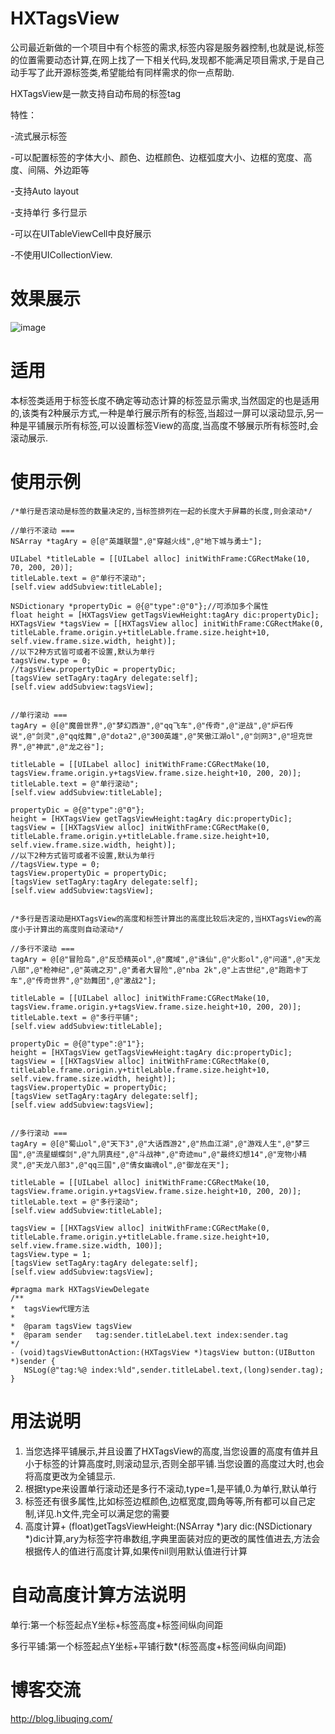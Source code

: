 # HXTagsView
公司最近新做的一个项目中有个标签的需求,标签内容是服务器控制,也就是说,标签的位置需要动态计算,在网上找了一下相关代码,发现都不能满足项目需求,于是自己动手写了此开源标签类,希望能给有同样需求的你一点帮助.

HXTagsView是一款支持自动布局的标签tag

特性： 

-流式展示标签 

-可以配置标签的字体大小、颜色、边框颜色、边框弧度大小、边框的宽度、高度、间隔、外边距等 

-支持Auto layout 

-支持单行 多行显示 

-可以在UITableViewCell中良好展示 

-不使用UICollectionView. 

# 效果展示


![image](https://github.com/huangxuan518/HXTagsView/blob/master/HXTagsView/xiaoguo.gif)
# 适用
本标签类适用于标签长度不确定等动态计算的标签显示需求,当然固定的也是适用的,该类有2种展示方式,一种是单行展示所有的标签,当超过一屏可以滚动显示,另一种是平铺展示所有标签,可以设置标签View的高度,当高度不够展示所有标签时,会滚动展示.

# 使用示例
    /*单行是否滚动是标签的数量决定的,当标签排列在一起的长度大于屏幕的长度,则会滚动*/

    //单行不滚动 ===
    NSArray *tagAry = @[@"英雄联盟",@"穿越火线",@"地下城与勇士"];
    
    UILabel *titleLable = [[UILabel alloc] initWithFrame:CGRectMake(10, 70, 200, 20)];
    titleLable.text = @"单行不滚动";
    [self.view addSubview:titleLable];
    
    NSDictionary *propertyDic = @{@"type":@"0"};//可添加多个属性
    float height = [HXTagsView getTagsViewHeight:tagAry dic:propertyDic];
    HXTagsView *tagsView = [[HXTagsView alloc] initWithFrame:CGRectMake(0, titleLable.frame.origin.y+titleLable.frame.size.height+10, self.view.frame.size.width, height)];
    //以下2种方式皆可或者不设置,默认为单行
    tagsView.type = 0;
    //tagsView.propertyDic = propertyDic;
    [tagsView setTagAry:tagAry delegate:self];
    [self.view addSubview:tagsView];
    
    
    //单行滚动 ===
    tagAry = @[@"魔兽世界",@"梦幻西游",@"qq飞车",@"传奇",@"逆战",@"炉石传说",@"剑灵",@"qq炫舞",@"dota2",@"300英雄",@"笑傲江湖ol",@"剑网3",@"坦克世界",@"神武",@"龙之谷"];
    
    titleLable = [[UILabel alloc] initWithFrame:CGRectMake(10, tagsView.frame.origin.y+tagsView.frame.size.height+10, 200, 20)];
    titleLable.text = @"单行滚动";
    [self.view addSubview:titleLable];
    
    propertyDic = @{@"type":@"0"};
    height = [HXTagsView getTagsViewHeight:tagAry dic:propertyDic];
    tagsView = [[HXTagsView alloc] initWithFrame:CGRectMake(0, titleLable.frame.origin.y+titleLable.frame.size.height+10, self.view.frame.size.width, height)];
    //以下2种方式皆可或者不设置,默认为单行
    //tagsView.type = 0;
    tagsView.propertyDic = propertyDic;
    [tagsView setTagAry:tagAry delegate:self];
    [self.view addSubview:tagsView];
    
    
    /*多行是否滚动是HXTagsView的高度和标签计算出的高度比较后决定的,当HXTagsView的高度小于计算出的高度则自动滚动*/
    
    //多行不滚动 ===
    tagAry = @[@"冒险岛",@"反恐精英ol",@"魔域",@"诛仙",@"火影ol",@"问道",@"天龙八部",@"枪神纪",@"英魂之刃",@"勇者大冒险",@"nba 2k",@"上古世纪",@"跑跑卡丁车",@"传奇世界",@"劲舞团",@"激战2"];
    
    titleLable = [[UILabel alloc] initWithFrame:CGRectMake(10, tagsView.frame.origin.y+tagsView.frame.size.height+10, 200, 20)];
    titleLable.text = @"多行平铺";
    [self.view addSubview:titleLable];

    propertyDic = @{@"type":@"1"};
    height = [HXTagsView getTagsViewHeight:tagAry dic:propertyDic];
    tagsView = [[HXTagsView alloc] initWithFrame:CGRectMake(0, titleLable.frame.origin.y+titleLable.frame.size.height+10, self.view.frame.size.width, height)];
    tagsView.propertyDic = propertyDic;
    [tagsView setTagAry:tagAry delegate:self];
    [self.view addSubview:tagsView];
    
    
    //多行滚动 ===
    tagAry = @[@"蜀山ol",@"天下3",@"大话西游2",@"热血江湖",@"游戏人生",@"梦三国",@"流星蝴蝶剑",@"九阴真经",@"斗战神",@"奇迹mu",@"最终幻想14",@"宠物小精灵",@"天龙八部3",@"qq三国",@"倩女幽魂ol",@"御龙在天"];
    
    titleLable = [[UILabel alloc] initWithFrame:CGRectMake(10, tagsView.frame.origin.y+tagsView.frame.size.height+10, 200, 20)];
    titleLable.text = @"多行滚动";
    [self.view addSubview:titleLable];
    
    tagsView = [[HXTagsView alloc] initWithFrame:CGRectMake(0, titleLable.frame.origin.y+titleLable.frame.size.height+10, self.view.frame.size.width, 100)];
    tagsView.type = 1;
    [tagsView setTagAry:tagAry delegate:self];
    [self.view addSubview:tagsView];
    
    #pragma mark HXTagsViewDelegate
    /**
    *  tagsView代理方法
    *
    *  @param tagsView tagsView
    *  @param sender   tag:sender.titleLabel.text index:sender.tag
    */
    - (void)tagsViewButtonAction:(HXTagsView *)tagsView button:(UIButton *)sender {
       NSLog(@"tag:%@ index:%ld",sender.titleLabel.text,(long)sender.tag);
    }
    
# 用法说明
1. 当您选择平铺展示,并且设置了HXTagsView的高度,当您设置的高度有值并且小于标签的计算高度时,则滚动显示,否则全部平铺.当您设置的高度过大时,也会将高度更改为全铺显示.
2. 根据type来设置单行滚动还是多行不滚动,type=1,是平铺,0.为单行,默认单行
3. 标签还有很多属性,比如标签边框颜色,边框宽度,圆角等等,所有都可以自己定制,详见.h文件,完全可以满足您的需要
4. 高度计算+ (float)getTagsViewHeight:(NSArray *)ary dic:(NSDictionary *)dic计算,ary为标签字符串数组,字典里面装对应的更改的属性值进去,方法会根据传人的值进行高度计算,如果传nil则用默认值进行计算

# 自动高度计算方法说明
单行:第一个标签起点Y坐标+标签高度+标签间纵向间距

多行平铺:第一个标签起点Y坐标+平铺行数*(标签高度+标签间纵向间距)

# 博客交流
 http://blog.libuqing.com/
